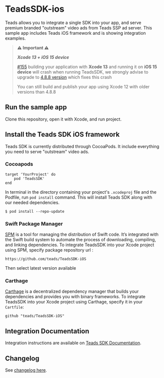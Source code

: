 # TeadsSDK-ios


Teads allows you to integrate a single SDK into your app, and serve premium branded "outstream" video ads from Teads SSP ad server. This sample app includes Teads iOS framework and is showing integration examples.


> **⚠️ Important ⚠️**
> 
> ***Xcode 13 + iOS 15 device***
>
> [#155](https://github.com/teads/TeadsSDK-iOS/issues/155) building your application with **Xcode 13** and running it on **iOS 15 device** will crash when running TeadsSDK, we strongly advise to upgrade to [4.8.8 version](https://github.com/teads/TeadsSDK-iOS/releases/tag/v4.8.8) which fixes this crash
>
> You can still build and publish your app using Xcode 12 with older versions than 4.8.8
>

## Run the sample app

Clone this repository, open it with Xcode, and run project.

## Install the Teads SDK iOS framework

Teads SDK is currently distributed through CocoaPods. It include everything you need to serve "outstream" video ads.

### Cocoapods

```
target 'YourProject' do
    pod 'TeadsSDK'
end
```

In terminal in the directory containing your project's `.xcodeproj` file and the Podfile, run `pod install` command. This will install Teads SDK along with our needed dependencies.

```
$ pod install --repo-update
```

### Swift Package Manager

[SPM](https://swift.org/package-manager/) is a tool for managing the distribution of Swift code. It’s integrated with the Swift build system to automate the process of downloading, compiling, and linking dependencies. To integrate TeadsSDK into your Xcode project using SPM, specify package repository url :

```
https://github.com/teads/TeadsSDK-iOS
```

Then select latest version available

### Carthage

[Carthage](https://github.com/Carthage/Carthage) is a decentralized dependency manager that builds your dependencies and provides you with binary frameworks. To integrate TeadsSDK into your Xcode project using Carthage, specify it in your `Cartfile`:

```ogdl
github "teads/TeadsSDK-iOS"
```

## Integration Documentation

Integration instructions are available on [Teads SDK Documentation](https://support.teads.tv/support/solutions/articles/36000165909).

## Changelog

See [changelog here](CHANGELOG.md). 
